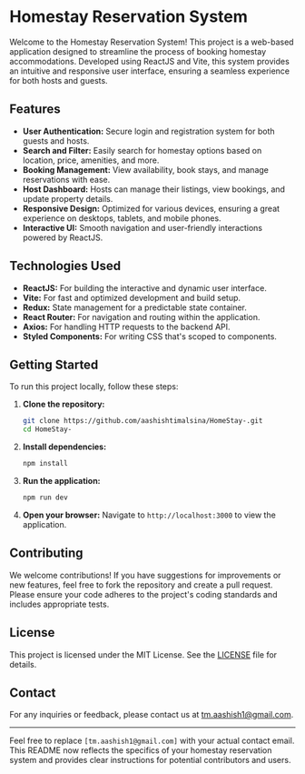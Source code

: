 # Homestay Reservation System

Welcome to the Homestay Reservation System! This project is a web-based application designed to streamline the process of booking homestay accommodations. Developed using ReactJS and Vite, this system provides an intuitive and responsive user interface, ensuring a seamless experience for both hosts and guests.

## Features

- **User Authentication:** Secure login and registration system for both guests and hosts.
- **Search and Filter:** Easily search for homestay options based on location, price, amenities, and more.
- **Booking Management:** View availability, book stays, and manage reservations with ease.
- **Host Dashboard:** Hosts can manage their listings, view bookings, and update property details.
- **Responsive Design:** Optimized for various devices, ensuring a great experience on desktops, tablets, and mobile phones.
- **Interactive UI:** Smooth navigation and user-friendly interactions powered by ReactJS.

## Technologies Used

- **ReactJS:** For building the interactive and dynamic user interface.
- **Vite:** For fast and optimized development and build setup.
- **Redux:** State management for a predictable state container.
- **React Router:** For navigation and routing within the application.
- **Axios:** For handling HTTP requests to the backend API.
- **Styled Components:** For writing CSS that's scoped to components.

## Getting Started

To run this project locally, follow these steps:

1. **Clone the repository:**
   ```bash
   git clone https://github.com/aashishtimalsina/HomeStay-.git
   cd HomeStay-
   ```

2. **Install dependencies:**
   ```bash
   npm install
   ```

3. **Run the application:**
   ```bash
   npm run dev
   ```

4. **Open your browser:**
   Navigate to `http://localhost:3000` to view the application.

## Contributing

We welcome contributions! If you have suggestions for improvements or new features, feel free to fork the repository and create a pull request. Please ensure your code adheres to the project's coding standards and includes appropriate tests.

## License

This project is licensed under the MIT License. See the [LICENSE](LICENSE) file for details.

## Contact

For any inquiries or feedback, please contact us at [tm.aashish1@gmail.com](mailto:tm.aashish1@gmail.com).

---

Feel free to replace `[tm.aashish1@gmail.com]` with your actual contact email. This README now reflects the specifics of your homestay reservation system and provides clear instructions for potential contributors and users.
